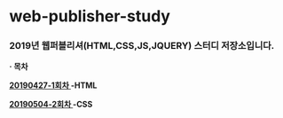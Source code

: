 # web-publisher-study
<h3>2019년 웹퍼블리셔(HTML,CSS,JS,JQUERY) 스터디 저장소입니다.</h3> <b>
  
· 목차  

  <a href="https://github.com/kwonkjy/webpublishstudy/blob/master/20190427_1st" > 20190427-1회차 </a> <b> 
  -HTML
  
  <a href="https://github.com/kwonkjy/webpublishstudy/blob/master/20190427_1st" > 20190504-2회차 </a> <b> 
  -CSS
